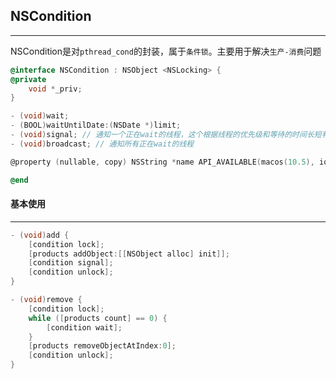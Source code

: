 ## NSCondition

-----

NSCondition是对`pthread_cond`的封装，属于`条件锁`。主要用于解决`生产-消费`问题

```objective-c
@interface NSCondition : NSObject <NSLocking> {
@private
    void *_priv;
}

- (void)wait;
- (BOOL)waitUntilDate:(NSDate *)limit;
- (void)signal; // 通知一个正在wait的线程，这个根据线程的优先级和等待的时间长短判断
- (void)broadcast; // 通知所有正在wait的线程

@property (nullable, copy) NSString *name API_AVAILABLE(macos(10.5), ios(2.0), watchos(2.0), tvos(9.0));

@end
```





#### 基本使用

-------

```objective-c
- (void)add {
    [condition lock];
    [products addObject:[[NSObject alloc] init]];
    [condition signal];
    [condition unlock];
}

- (void)remove {
    [condition lock];
    while ([products count] == 0) {
        [condition wait];
    }
    [products removeObjectAtIndex:0];
    [condition unlock];
}
```

